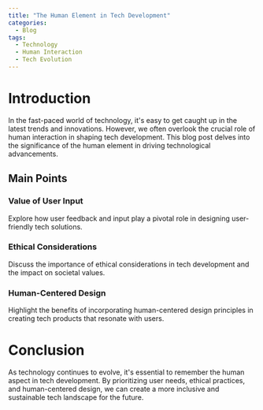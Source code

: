 ```yaml
---
title: "The Human Element in Tech Development"
categories:
  - Blog
tags:
  - Technology
  - Human Interaction
  - Tech Evolution
---
```


# Introduction
In the fast-paced world of technology, it's easy to get caught up in the latest trends and innovations. However, we often overlook the crucial role of human interaction in shaping tech development. This blog post delves into the significance of the human element in driving technological advancements.

## Main Points
### Value of User Input
Explore how user feedback and input play a pivotal role in designing user-friendly tech solutions.

### Ethical Considerations
Discuss the importance of ethical considerations in tech development and the impact on societal values.

### Human-Centered Design
Highlight the benefits of incorporating human-centered design principles in creating tech products that resonate with users.

# Conclusion
As technology continues to evolve, it's essential to remember the human aspect in tech development. By prioritizing user needs, ethical practices, and human-centered design, we can create a more inclusive and sustainable tech landscape for the future.